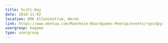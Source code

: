 ```yaml
---
title: SciFi-Day
date: 2018-11-02
location: DRK Altenzentrum, Worms
link: https://www.meetup.com/Mannheim-Boardgames-Meetup/events/rgxcdpyxpbdb/
usergroup: bogama
type: usergroup
---
```

